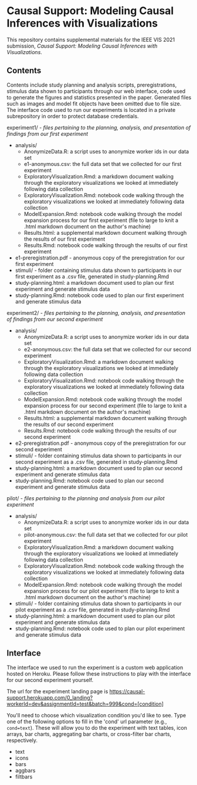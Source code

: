 # Causal Support: Modeling Causal Inferences with Visualizations

This repository contains supplemental materials for the IEEE VIS 2021 submission, _Causal Support: Modeling Causal Inferences with Visualizations_.

## Contents

Contents include study planning and analysis scripts, preregistrations, stimulus data shown to participants through our web interface, code used to generate the figures and statistics presented in the paper. Generated files such as images and model fit objects have been omitted due to file size. The interface code used to run our experiments is located in a private subrepository in order to protect database credentials.

experiment1/ - _files pertaining to the planning, analysis, and presentation of findings from our first experiment_
- analysis/
    * AnonymizeData.R: a script uses to anonymize worker ids in our data set
    * e1-anonymous.csv: the full data set that we collected for our first experiment
    * ExploratoryVisualization.Rmd: a markdown document walking through the exploratory visualizations we looked at immediately following data collection
    * ExploratoryVisualization.Rmd: notebook code walking through the exploratory visualizations we looked at immediately following data collection
    * ModelExpansion.Rmd: notebook code walking through the model expansion process for our first experiment (file to large to knit a .html markdown document on the author's machine)
    * Results.html: a supplemental markdown document walking through the results of our first experiment
    * Results.Rmd: notebook code walking through the results of our first experiment
- e1-preregistration.pdf - anonymous copy of the preregistration for our first experiment
- stimuli/ - folder containing stimulus data shown to participants in our first experiment as a .csv file, generated in study-planning.Rmd
- study-planning.html: a markdown document used to plan our first experiment and generate stimulus data
- study-planning.Rmd: notebook code used to plan our first experiment and generate stimulus data

experiment2/ - _files pertaining to the planning, analysis, and presentation of findings from our second experiment_
- analysis/
    * AnonymizeData.R: a script uses to anonymize worker ids in our data set
    * e2-anonymous.csv: the full data set that we collected for our second experiment
    * ExploratoryVisualization.Rmd: a markdown document walking through the exploratory visualizations we looked at immediately following data collection
    * ExploratoryVisualization.Rmd: notebook code walking through the exploratory visualizations we looked at immediately following data collection
    * ModelExpansion.Rmd: notebook code walking through the model expansion process for our second experiment (file to large to knit a .html markdown document on the author's machine)
    * Results.html: a supplemental markdown document walking through the results of our second experiment
    * Results.Rmd: notebook code walking through the results of our second experiment
- e2-preregistration.pdf - anonymous copy of the preregistration for our second experiment
- stimuli/ - folder containing stimulus data shown to participants in our second experiment as a .csv file, generated in study-planning.Rmd
- study-planning.html: a markdown document used to plan our second experiment and generate stimulus data
- study-planning.Rmd: notebook code used to plan our second experiment and generate stimulus data

pilot/ - _files pertaining to the planning and analysis from our pilot experiment_
- analysis/
    * AnonymizeData.R: a script uses to anonymize worker ids in our data set
    * pilot-anonymous.csv: the full data set that we collected for our pilot experiment
    * ExploratoryVisualization.Rmd: a markdown document walking through the exploratory visualizations we looked at immediately following data collection
    * ExploratoryVisualization.Rmd: notebook code walking through the exploratory visualizations we looked at immediately following data collection
    * ModelExpansion.Rmd: notebook code walking through the model expansion process for our pilot experiment (file to large to knit a .html markdown document on the author's machine)
- stimuli/ - folder containing stimulus data shown to participants in our pilot experiment as a .csv file, generated in study-planning.Rmd
- study-planning.html: a markdown document used to plan our pilot experiment and generate stimulus data
- study-planning.Rmd: notebook code used to plan our pilot experiment and generate stimulus data

## Interface

The interface we used to run the experiment is a custom web application hosted on Heroku. Please follow these instructions to play with the interface for our second experiment yourself.

The url for the experiment landing page is https://causal-support.herokuapp.com/0_landing?workerId=dev&assignmentId=test&batch=999&cond=[condition]

You'll need to choose which visualization condition you'd like to see. Type one of the following options to fill in the 'cond' url parameter (e.g., `cond=text`). These will allow you to do the experiment with text tables, icon arrays, bar charts, aggregating bar charts, or cross-filter bar charts, respectively.

- text
- icons
- bars
- aggbars
- filtbars

